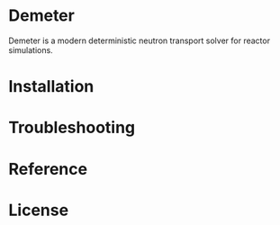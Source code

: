 # Demeter
Demeter is a modern deterministic neutron transport solver for reactor simulations.

# Installation

# Troubleshooting

# Reference

# License
